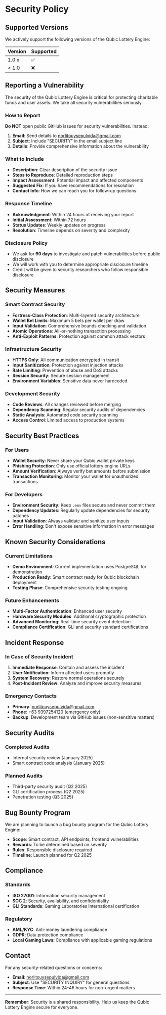 # Security Policy

## Supported Versions

We actively support the following versions of the Qubic Lottery Engine:

| Version | Supported          |
| ------- | ------------------ |
| 1.0.x   | :white_check_mark: |
| < 1.0   | :x:                |

## Reporting a Vulnerability

The security of the Qubic Lottery Engine is critical for protecting charitable funds and user assets. We take all security vulnerabilities seriously.

### How to Report

**Do NOT** open public GitHub issues for security vulnerabilities. Instead:

1. **Email**: Send details to norlitouysepulvida@gmail.com
2. **Subject**: Include "SECURITY" in the email subject line
3. **Details**: Provide comprehensive information about the vulnerability

### What to Include

- **Description**: Clear description of the security issue
- **Steps to Reproduce**: Detailed reproduction steps
- **Impact Assessment**: Potential impact and affected components
- **Suggested Fix**: If you have recommendations for resolution
- **Contact Info**: How we can reach you for follow-up questions

### Response Timeline

- **Acknowledgment**: Within 24 hours of receiving your report
- **Initial Assessment**: Within 72 hours
- **Status Updates**: Weekly updates on progress
- **Resolution**: Timeline depends on severity and complexity

### Disclosure Policy

- We ask for **90 days** to investigate and patch vulnerabilities before public disclosure
- We will work with you to determine appropriate disclosure timeline
- Credit will be given to security researchers who follow responsible disclosure

## Security Measures

### Smart Contract Security

- **Fortress-Class Protection**: Multi-layered security architecture
- **Wallet Bet Limits**: Maximum 5 bets per wallet per draw
- **Input Validation**: Comprehensive bounds checking and validation
- **Atomic Operations**: All-or-nothing transaction processing
- **Anti-Exploit Patterns**: Protection against common attack vectors

### Infrastructure Security

- **HTTPS Only**: All communication encrypted in transit
- **Input Sanitization**: Protection against injection attacks
- **Rate Limiting**: Prevention of abuse and DoS attacks
- **Session Security**: Secure session management
- **Environment Variables**: Sensitive data never hardcoded

### Development Security

- **Code Reviews**: All changes reviewed before merging
- **Dependency Scanning**: Regular security audits of dependencies
- **Static Analysis**: Automated code security scanning
- **Access Control**: Limited access to production systems

## Security Best Practices

### For Users

- **Wallet Security**: Never share your Qubic wallet private keys
- **Phishing Protection**: Only use official lottery engine URLs
- **Amount Verification**: Always verify bet amounts before submission
- **Transaction Monitoring**: Monitor your wallet for unauthorized transactions

### For Developers

- **Environment Security**: Keep `.env` files secure and never commit them
- **Dependency Updates**: Regularly update dependencies for security patches
- **Input Validation**: Always validate and sanitize user inputs
- **Error Handling**: Don't expose sensitive information in error messages

## Known Security Considerations

### Current Limitations

- **Demo Environment**: Current implementation uses PostgreSQL for demonstration
- **Production Ready**: Smart contract ready for Qubic blockchain deployment
- **Testing Phase**: Comprehensive security testing ongoing

### Future Enhancements

- **Multi-Factor Authentication**: Enhanced user security
- **Hardware Security Modules**: Additional cryptographic protection
- **Advanced Monitoring**: Real-time security event detection
- **Compliance Certification**: GLI and security standard certifications

## Incident Response

### In Case of Security Incident

1. **Immediate Response**: Contain and assess the incident
2. **User Notification**: Inform affected users promptly
3. **System Recovery**: Restore normal operations securely
4. **Post-Incident Review**: Analyze and improve security measures

### Emergency Contacts

- **Primary**: norlitouysepulvida@gmail.com
- **Phone**: +63 9397254120 (emergency only)
- **Backup**: Development team via GitHub issues (non-sensitive matters)

## Security Audits

### Completed Audits

- Internal security review (January 2025)
- Smart contract code analysis (January 2025)

### Planned Audits

- Third-party security audit (Q2 2025)
- GLI certification process (Q2 2025)
- Penetration testing (Q3 2025)

## Bug Bounty Program

We are planning to launch a bug bounty program for the Qubic Lottery Engine:

- **Scope**: Smart contract, API endpoints, frontend vulnerabilities
- **Rewards**: To be determined based on severity
- **Rules**: Responsible disclosure required
- **Timeline**: Launch planned for Q2 2025

## Compliance

### Standards

- **ISO 27001**: Information security management
- **SOC 2**: Security, availability, and confidentiality
- **GLI Standards**: Gaming Laboratories International certification

### Regulatory

- **AML/KYC**: Anti-money laundering compliance
- **GDPR**: Data protection compliance
- **Local Gaming Laws**: Compliance with applicable gaming regulations

## Contact

For any security-related questions or concerns:

- **Email**: norlitouysepulvida@gmail.com
- **Subject**: Use "SECURITY INQUIRY" for general questions
- **Response Time**: Within 24-48 hours for non-urgent matters

---

**Remember**: Security is a shared responsibility. Help us keep the Qubic Lottery Engine secure for everyone.